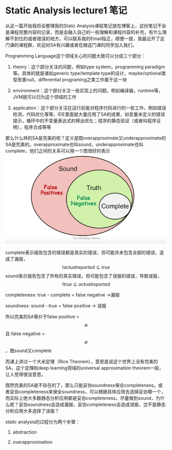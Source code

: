 # Static Analysis lecture1 笔记

从这一篇开始我将会整理我的Static Analysis课程笔记放在博客上，这份笔记不会是课程完整内容的记录，而是会融入自己的一些理解和课程内容的补充，有什么理解不到位的或者错误的地方，可以联系我的Email指正，顺便一提，我最近开了这门课的课程群，欢迎对SA有兴趣或者在跟这门课的同学加入我们。

Programming Language这个领域关心的问题大致可以分成三个部分：

1. theory：这个部分关注的问题，例如type system，programming paradigm等。具体的就是诸如generic type/template type的设计，maybe/optional类型改善null，differential programing之类工作属于这一块

2. environment：这个部分关注一些实现上的问题。例如编译器，runtime等，JVM就可以归为这个领域的工作

3. application：这个部分关注在运行前能对程序代码进行的一些工作，例如错误检测，代码优化等等，IDE里面就大量应用了SA的成果，如变量未定义的错误提示，循环中的不变量表达式的移出优化；程序的静态验证（或者叫程序证明），程序合成等等

那么什么样的SA是完美的呢？定义是既overapproximate又underapproximate的SA是完美的。overapproximate也叫sound，underapproximate也叫complete，他们之间的关系可以用一个图很好的表示
![](2020-04-07003328.jpg)

complete表示报告包含的错误都是真实的错误，但可能并未包含全部的错误，造成了漏报，
$$! actual reported \subseteq true $$
sound表示报告包含了所有的真实错误，但可能包含了误报的错误，导致误报，
$$! true \subseteq actual reported $$

completeness: true - complete = false negative ->漏报

soundness: sound - true = false positive -> 误报

所以完美的SA等价于false positive =$$ \emptyset $$ 且 false negative = $$ \emptyset $$，既sound又complete

而课上讲过一个大米定理（Rice Theorem），意思是说这个世界上没有完美的SA，这个定理和deep learning领域的universal approximation theorem一般，让人觉得很没意思。

既然完美的SA是不存在的了，那么只能妥协soundness保全completeness。或者妥协completeness来保全soundness，可以根据具体应用去选择妥协哪一个，而实际上绝大多数静态分析应用都是妥协completeness，尽量做到sound，为什么呢？妥协soundness会造成漏报，妥协completeness会造成误报，岂不是静态分析应用大多选择了误报？

static analysis的过程分为两个步骤：

1. abstraction

2. overapproximation







